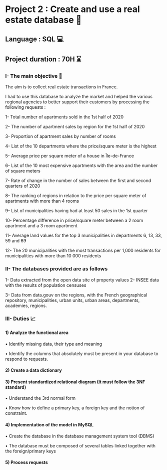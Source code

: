 # Project 2 : Create and use a real estate database 🏤 
## Language : SQL 💻
## Project duration : 70H ⌛

### I- The main objective 🎯

The aim is to collect real estate transactions in France.

I had to use this database to analyze the market and helped the various regional agencies to better support their customers by processing the following requests :

1- Total number of apartments sold in the 1st half of 2020

2- The number of apartment sales by region for the 1st half of 2020

3- Proportion of apartment sales by number of rooms

4- List of the 10 departments where the price/square meter is the highest

5- Average price per square meter of a house in Île-de-France

6- List of the 10 most expensive apartments with the area and the number of square meters

7- Rate of change in the number of sales between the first and second quarters of 2020

8- The ranking of regions in relation to the price per square meter of apartments with more than 4 rooms

9- List of municipalities having had at least 50 sales in the 1st quarter

10- Percentage difference in price/square meter between a 2 room apartment and a 3 room apartment

11- Average land values for the top 3 municipalities in departments 6, 13, 33, 59 and 69

12- The 20 municipalities with the most transactions per 1,000 residents for municipalities with more than 10 000 residents

### II- The databases provided are as follows

1- Data extracted from the open data site of property values
2- INSEE data with the results of population censuses

3- Data from data.gouv on the regions, with the French geographical repository, municipalities, urban units, urban areas, departments, academies, regions.

### III- Duties 📈

#### 1) Analyze the functional area

• Identify missing data, their type and meaning

• Identify the columns that absolutely must be present in your database to respond to requests.

#### 2) Create a data dictionary

#### 3) Present standardized relational diagram (It must follow the 3NF standard)

• Understand the 3rd normal form

• Know how to define a primary key, a foreign key and the notion of constraint.

#### 4) Implementation of the model in MySQL

• Create the database in the database management system tool (DBMS)

• The database must be composed of several tables linked together with the foreign/primary keys

#### 5) Process requests
